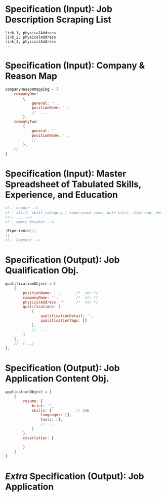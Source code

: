 
# Specification (Input): Job Description Scraping List
```
link_1, physicalAddress
link_2, physicalAddress
link_3, physicalAddress
...
```

# Specification (Input): Company & Reason Map 
```js
companyReasonMapping = {
	companyOne:
		{
			general: '',
			positionName: '',
			//	...
		},
	companyTwo:
		{
			general: '',
			positionName: '',
			//	...
		},
	//	...
}
```


# Specification (Input): Master Spreadsheet of Tabulated Skills, Experience, and Education
```md
<!-- header -->
<!-- skill, skill category / experience name, date start, date end, description (inject html) / education name, date start, date end, description (inject html) -->
<!-- ... -->
<!-- empty breaker -->

|Experience|||
||
<!-- Comment -->
```

# Specification (Output): Job Qualification Obj.
```js
qualificationObject = [
	{
		positionName: '',		/*	str	*/
		companyName: '',		/*	str	*/
		physicalAddress: '',	/*	str	*/
		qualifications: [
			{
				qualificationDetail: '',
				qualificationTags: []
			},
			//	...
		]
	},
	//	{...}
];
```

# Specification (Output): Job Application Content Obj.
```js
applicationObject = [
	{
		resume: {
			brief: '',
			skills: {			// SWE
				languages: [],
				tools: [],
				//	...
			}
		},
		coverletter: {

		}
	}
]

```

# *Extra* Specification (Output): Job Application
